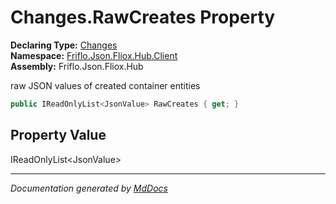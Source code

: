 ﻿<!--  
  <auto-generated>   
    The contents of this file were generated by a tool.  
    Changes to this file may be list if the file is regenerated  
  </auto-generated>   
-->

# Changes.RawCreates Property

**Declaring Type:** [Changes](../index.md)  
**Namespace:** [Friflo.Json.Fliox.Hub.Client](../../index.md)  
**Assembly:** Friflo.Json.Fliox.Hub

 raw JSON values of created container entities 

```csharp
public IReadOnlyList<JsonValue> RawCreates { get; }
```

## Property Value

IReadOnlyList\<JsonValue\>

___

*Documentation generated by [MdDocs](https://github.com/ap0llo/mddocs)*
